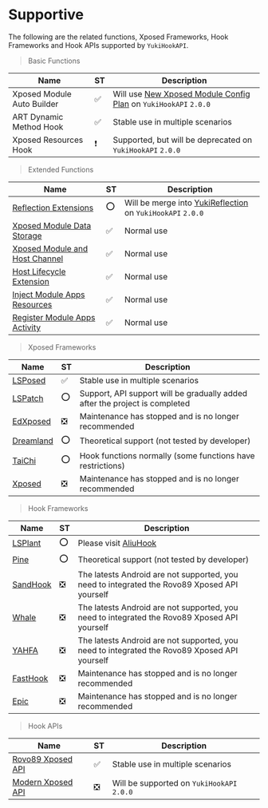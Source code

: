 # Supportive

The following are the related functions, Xposed Frameworks, Hook Frameworks and Hook APIs supported by `YukiHookAPI`.

> Basic Functions

| Name                       | ST  | Description                                                                                                        |
| -------------------------- | --- | ------------------------------------------------------------------------------------------------------------------ |
| Xposed Module Auto Builder | ✅   | Will use [New Xposed Module Config Plan](https://github.com/HighCapable/YukiHookAPI/issues/49) on `YukiHookAPI` `2.0.0` |
| ART Dynamic Method Hook    | ✅   | Stable use in multiple scenarios                                                                                   |
| Xposed Resources Hook      | ❗   | Supported, but will be deprecated on `YukiHookAPI` `2.0.0`                                                         |

> Extended Functions

| Name                                                                                               | ST  | Description                                                                                            |
| -------------------------------------------------------------------------------------------------- | --- | ------------------------------------------------------------------------------------------------------ |
| [Reflection Extensions](../api/special-features/reflection)                                        | ⭕   | Will be merge into [YukiReflection](https://github.com/HighCapable/YukiReflection) on `YukiHookAPI` `2.0.0` |
| [Xposed Module Data Storage](../api/special-features/xposed-storage)                               | ✅   | Normal use                                                                                             |
| [Xposed Module and Host Channel](../api/special-features/xposed-channel)                           | ✅   | Normal use                                                                                             |
| [Host Lifecycle Extension](../api/special-features/host-lifecycle)                                 | ✅   | Normal use                                                                                             |
| [Inject Module Apps Resources](../api/special-features/host-inject#inject-module-apps-resources)   | ✅   | Normal use                                                                                             |
| [Register Module Apps Activity](../api/special-features/host-inject#register-module-apps-activity) | ✅   | Normal use                                                                                             |

> Xposed Frameworks

| Name                                                 | ST  | Description                                                                 |
| ---------------------------------------------------- | --- | --------------------------------------------------------------------------- |
| [LSPosed](https://github.com/LSPosed/LSPosed)        | ✅   | Stable use in multiple scenarios                                            |
| [LSPatch](https://github.com/LSPosed/LSPatch)        | ⭕   | Support, API support will be gradually added after the project is completed |
| [EdXposed](https://github.com/ElderDrivers/EdXposed) | ❎   | Maintenance has stopped and is no longer recommended                        |
| [Dreamland](https://github.com/canyie/Dreamland)     | ⭕   | Theoretical support (not tested by developer)                               |
| [TaiChi](https://github.com/taichi-framework/TaiChi) | ⭕   | Hook functions normally (some functions have restrictions)                  |
| [Xposed](https://github.com/rovo89/Xposed)           | ❎   | Maintenance has stopped and is no longer recommended                        |

> Hook Frameworks

| Name                                                      | ST  | Description                                                                                  |
| --------------------------------------------------------- | --- | -------------------------------------------------------------------------------------------- |
| [LSPlant](https://github.com/LSPosed/LSPlant)             | ⭕   | Please visit [AliuHook](https://github.com/Aliucord/hook)                                    |
| [Pine](https://github.com/canyie/pine)                    | ⭕   | Theoretical support (not tested by developer)                                                |
| [SandHook](https://github.com/asLody/SandHook)            | ❎   | The latests Android are not supported, you need to integrated the Rovo89 Xposed API yourself |
| [Whale](https://github.com/asLody/whale)                  | ❎   | The latests Android are not supported, you need to integrated the Rovo89 Xposed API yourself |
| [YAHFA](https://github.com/PAGalaxyLab/YAHFA)             | ❎   | The latests Android are not supported, you need to integrated the Rovo89 Xposed API yourself |
| [FastHook](https://github.com/turing-technician/FastHook) | ❎   | Maintenance has stopped and is no longer recommended                                         |
| [Epic](https://github.com/tiann/epic)                     | ❎   | Maintenance has stopped and is no longer recommended                                         |

> Hook APIs

| Name                                              | ST  | Description                                |
| ------------------------------------------------- | --- | ------------------------------------------ |
| [Rovo89 Xposed API](https://api.xposed.info/)     | ✅   | Stable use in multiple scenarios           |
| [Modern Xposed API](https://github.com/libxposed) | ❎   | Will be supported on `YukiHookAPI` `2.0.0` |